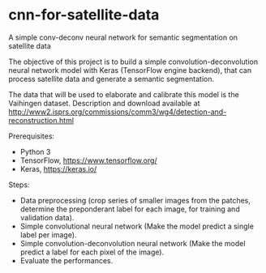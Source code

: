 # cnn-for-satellite-data
A simple conv-deconv neural network for semantic segmentation on satellite data

The objective of this project is to build a simple convolution-deconvolution neural network model with Keras (TensorFlow engine backend), that can process satellite data and generate a semantic segmentation.

The data that will be used to elaborate and calibrate this model is the Vaihingen dataset. Description and download available at http://www2.isprs.org/commissions/comm3/wg4/detection-and-reconstruction.html

Prerequisites:
- Python 3
- TensorFlow, https://www.tensorflow.org/
- Keras, https://keras.io/

Steps:
- Data preprocessing (crop series of smaller images from the patches, determine the preponderant label for each image, for training and validation data).
- Simple convolutional neural network (Make the model predict a single label per image).
- Simple convolution-deconvolution neural network (Make the model predict a label for each pixel of the image).
- Evaluate the performances.
